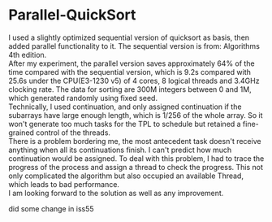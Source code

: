# Parallel-QuickSort
I used a slightly optimized sequential version of quicksort as basis, then added parallel functionality to it. The sequential version is from: Algorithms 4th edition.<br/>
After my experiment, the parallel version saves approximately 64% of the time compared with the sequential version, which is 9.2s compared with 25.6s under the CPU(E3-1230 v5) of 4 cores, 8 logical threads and 3.4GHz clocking rate. The data for sorting are 300M integers between 0 and 1M, which generated randomly using fixed seed.<br/>
Technically, I used continuation, and only assigned continuation if the subarrays have large enough length, which is 1/256 of the whole array. So it won't generate too much tasks for the TPL to schedule but retained a fine-grained control of the threads.<br/>
There is a problem bordering me, the most antecedent task doesn't receive anything when all its continuations finish. I can't predict how much continuation would be assigned. To deal with this problem, I had to trace the progress of the process and assign a thread to check the progress. This not only complicated the algorithm but also occupied an available Thread, which leads to bad performance.<br/>
I am looking forward to the solution as well as any improvement.

did some change in iss55
